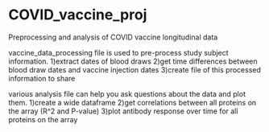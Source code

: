 # COVID_vaccine_proj
Preprocessing and analysis of COVID vaccine longitudinal data

vaccine_data_processing file is used to pre-process study subject information. 1)extract dates of blood draws 2)get time differences between blood draw dates and vaccine injection dates 3)create file of this processed information to share

various analysis file can help you ask questions about the data and plot them. 1)create a wide dataframe 2)get correlations between all proteins on the array (R^2 and P-value) 3)plot antibody response over time for all proteins on the array
